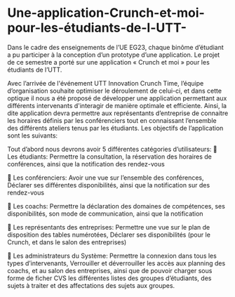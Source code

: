 # Une-application-Crunch-et-moi-pour-les-étudiants-de-l-UTT-

Dans le cadre des enseignements de l’UE EG23, chaque binôme d’étudiant a pu participer à
la conception d’un prototype d’une application. Le projet de ce semestre a porté sur une
application « Crunch et moi » pour les étudiants de l’UTT.

Avec l’arrivée de l'événement UTT Innovation Crunch Time, l’équipe d’organisation
souhaite optimiser le déroulement de celui-ci, et dans cette optique il nous a été proposé de
développer une application permettant aux différents intervenants d'interagir de manière
optimale et efficiente. Ainsi, la dite application devra permettre aux représentants
d’entreprise de connaitre les horaires définis par les conférenciers tout en connaissant
l’ensemble des différents ateliers tenus par les étudiants.
Les objectifs de l’application sont les suivants:

Tout d’abord nous devrons avoir 5 différentes catégories d’utilisateurs:
 Les étudiants: Permettre la consultation, la réservation des horaires de conférences,
ainsi que la notification des rendez-vous

 Les conférenciers: Avoir une vue sur l’ensemble des conférences, Déclarer ses
différentes disponibilités, ainsi que la notification sur des rendez-vous

 Les coachs: Permettre la déclaration des domaines de compétences, ses disponibilités,
son mode de communication, ainsi que la notification

 Les représentants des entreprises: Permettre une vue sur le plan de disposition des
tables numérotées, Déclarer ses disponibilités (pour le Crunch, et dans le salon des
entreprises)

 Les administrateurs du Système: Permettre la connexion dans tous les types
d’intervenants, Verrouiller et déverrouiller les accès aux planning des coachs, et au
salon des entreprises, ainsi que de pouvoir charger sous forme de ficher CVS les
différentes listes des groupes d’étudiants, des sujets à traiter et des affectations des
sujets aux groupes.
